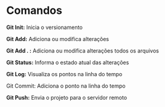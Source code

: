 # Comandos

**Git Init:**
 Inicia o versionamento

**Git Add:**
 Adiciona ou modifica alterações

**Git Add . :** 
 Adiciona ou modifica alterações todos os arquivos

**Git Status:**
 Informa o estado atual das alterações

**Git Log:**
 Visualiza os pontos na linha do tempo

Git Commit:
 Adiciona o ponto na linha do tempo

**Git Push:**
 Envia o projeto para o servidor remoto